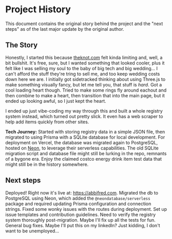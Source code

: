 # Project History

This document contains the original story behind the project and the "next steps" as of the last major update by the original author.

## The Story

Honestly, I started this because [theknot.com](https://theknot.com) felt kinda limiting and, well, a bit bullshit. It's free, sure, but I wanted something that looked cooler, plus it felt like I was selling my soul to the baby of big tech and big wedding... I can't afford the stuff they're tring to sell me, and too keep wedding costs down here we are. I initially got sidetracked thinking about using Three.js to make something visually fancy, but let me tell you, that stuff is *hard*. Got a cool loading heart though. Tried to make some rings fly around eachout and then combine to make a heart, then transition that into the main page, but it ended up looking awful, so I just kept the heart.

I ended up just vibe-coding my way through this and built a whole registry system instead, which turned out pretty slick. It even has a web scraper to help add items quickly from other sites.

**Tech Journey:** Started with storing registry data in a simple JSON file, then migrated to using Prisma with a SQLite database for local development. For deployment on Vercel, the database was migrated again to PostgreSQL, hosted on [Neon](https://neon.tech/), to leverage their serverless capabilities. The old SQLite migration script and database file might still be lurking in the repo, remnants of a bygone era. Enjoy the claimed costco energy drink item test data that might still be in the history somewhere.

## Next steps

Deployed! Right now it's live at: <https://abbifred.com>. Migrated the db to PostgreSQL using Neon, which added the `@neondatabase/serverless` package and required updating Prisma configuration and connection strings. Fixed some wonky issues with the routes during deployment. Set up issue templates and contribution guidelines. Need to verify the registry system thoroughly post-migration. Maybe I'll fix up all the tests for fun. General bug fixes. Maybe I'll put this on my linkedIn? Just kidding, I don't want to be unemployed...
